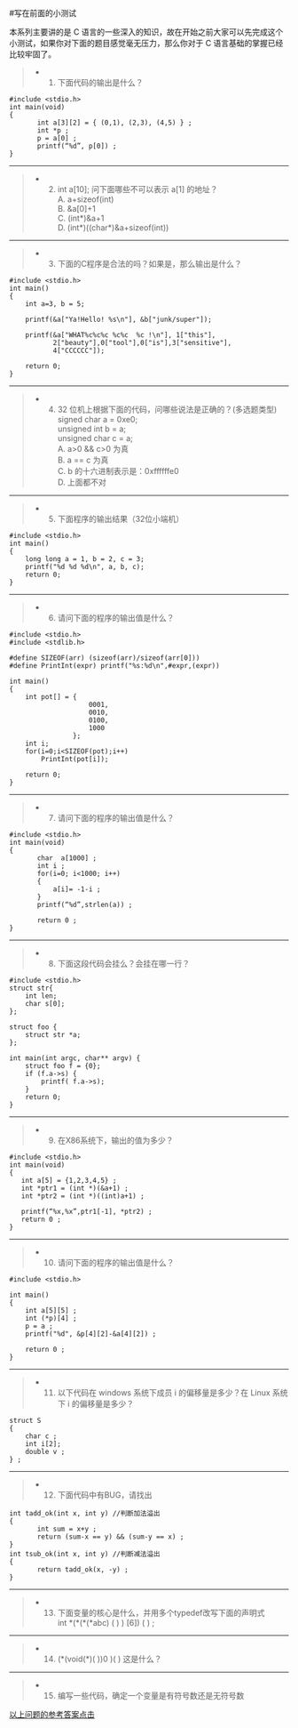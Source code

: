 #写在前面的小测试

本系列主要讲的是 C 语言的一些深入的知识，故在开始之前大家可以先完成这个小测试，如果你对下面的题目感觉毫无压力，那么你对于 C 语言基础的掌握已经比较牢固了。

>- 1. 下面代码的输出是什么？

```
#include <stdio.h>  
int main(void)  
{  
       int a[3][2] = { (0,1), (2,3), (4,5) } ;  
       int *p ;  
       p = a[0] ;  
       printf(“%d”, p[0]) ;  
}
```
---

>- 2. int a[10]; 问下面哪些不可以表示 a[1] 的地址？  
A. a+sizeof(int)  
B. &a[0]+1  
C. (int\*)&a+1  
D. (int\*)((char*)&a+sizeof(int))

---

>- 3. 下面的C程序是合法的吗？如果是，那么输出是什么？

```
#include <stdio.h>  
int main()   
{  
    int a=3, b = 5;  
   
    printf(&a["Ya!Hello! %s\n"], &b["junk/super"]);  
       
    printf(&a["WHAT%c%c%c %c%c  %c !\n"], 1["this"],  
           2["beauty"],0["tool"],0["is"],3["sensitive"],   
           4["CCCCCC"]);  
           
    return 0;   
} 
```
---
>- 4. 32 位机上根据下面的代码，问哪些说法是正确的？(多选题类型)  
signed char a = 0xe0;  
unsigned int b = a;  
unsigned char c = a;  
A. a>0 && c>0 为真  
B. a == c 为真  
C. b 的十六进制表示是：0xffffffe0  
D. 上面都不对

---
>- 5. 下面程序的输出结果（32位小端机）

```
#include <stdio.h>  
int main()  
{  
    long long a = 1, b = 2, c = 3;  
    printf("%d %d %d\n", a, b, c);  
    return 0;  
}  
```
---
>- 6. 请问下面的程序的输出值是什么？

```
#include <stdio.h>  
#include <stdlib.h>  
   
#define SIZEOF(arr) (sizeof(arr)/sizeof(arr[0]))  
#define PrintInt(expr) printf("%s:%d\n",#expr,(expr))  
   
int main()  
{  
    int pot[] = {  
                    0001,  
                    0010,  
                    0100,  
                    1000  
                };  
    int i;  
    for(i=0;i<SIZEOF(pot);i++)  
        PrintInt(pot[i]);  
           
    return 0;  
}
```
---
>- 7. 请问下面的程序的输出值是什么？

```
#include <stdio.h>  
int main(void)  
{      
       char  a[1000] ;  
       int i ;  
       for(i=0; i<1000; i++)  
       {      
           a[i]= -1-i ;  
       }  
       printf(“%d”,strlen(a)) ;  
   
       return 0 ;  
}  
```
---
>- 8. 下面这段代码会挂么？会挂在哪一行？

```
#include <stdio.h>  
struct str{  
    int len;  
    char s[0];  
};  
  
struct foo {  
    struct str *a;  
};  
  
int main(int argc, char** argv) {  
    struct foo f = {0};  
    if (f.a->s) {  
        printf( f.a->s);  
    }  
    return 0;  
}  
```
---
>- 9. 在X86系统下，输出的值为多少？

```
#include <stdio.h>  
int main(void)  
{  
   int a[5] = {1,2,3,4,5} ;  
   int *ptr1 = (int *)(&a+1) ;  
   int *ptr2 = (int *)((int)a+1) ;  
   
   printf(“%x,%x”,ptr1[-1], *ptr2) ;  
   return 0 ;  
}  
```
---
>- 10. 请问下面的程序的输出值是什么？

```
#include <stdio.h>  
  
int main()  
{  
    int a[5][5] ;     
    int (*p)[4] ;     
    p = a ;   
    printf("%d", &p[4][2]-&a[4][2]) ;  
      
    return 0 ;  
} 
```
---

>- 11. 以下代码在 windows 系统下成员 i 的偏移量是多少？在 Linux 系统下 i 的偏移量是多少？

```
struct S  
{     
    char c ;  
    int i[2];   
    double v ;  
} ;
```
---
>- 12. 下面代码中有BUG，请找出

```
int tadd_ok(int x, int y) //判断加法溢出  
{  
       int sum = x+y ;  
       return (sum-x == y) && (sum-y == x) ;  
}  
int tsub_ok(int x, int y) //判断减法溢出  
{  
       return tadd_ok(x, -y) ;  
}  
```

---
>- 13. 下面变量的核心是什么，并用多个typedef改写下面的声明式  
int  \*(\*(\*(*abc) ( ) ) [6]) ( ) ;  

---
>- 14. (\*(void(*)( ))0 )( ) 这是什么？

---
>- 15. 编写一些代码，确定一个变量是有符号数还是无符号数

[以上问题的参考答案点击](http://blog.csdn.net/yang_yulei/article/details/8086934)









